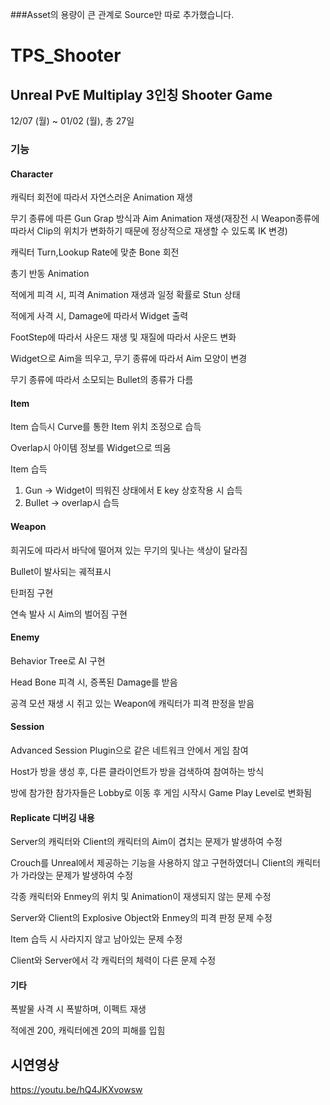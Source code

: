 ###Asset의 용량이 큰 관계로 Source만 따로 추가했습니다.

# TPS_Shooter

## Unreal PvE Multiplay 3인칭 Shooter Game

12/07 (월) ~ 01/02 (월), 총 27일

### 기능

#### Character

캐릭터 회전에 따라서 자연스러운 Animation 재생

무기 종류에 따른 Gun Grap 방식과 Aim Animation 재생(재장전 시 Weapon종류에 따라서 Clip의 위치가 변화하기 때문에 정상적으로 재생할 수 있도록 IK 변경)

캐릭터 Turn,Lookup Rate에 맞춘 Bone 회전

총기 반동 Animation

적에게 피격 시, 피격 Animation 재생과 일정 확률로 Stun 상태

적에게 사격 시, Damage에 따라서 Widget 출력

FootStep에 따라서 사운드 재생 및 재질에 따라서 사운드 변화

Widget으로 Aim을 띄우고, 무기 종류에 따라서 Aim 모양이 변경

무기 종류에 따라서 소모되는 Bullet의 종류가 다름




#### Item

Item 습득시 Curve를 통한 Item 위치 조정으로 습득

Overlap시 아이템 정보를 Widget으로 띄움

Item 습득

1. Gun -> Widget이 띄워진 상태에서 E key 상호작용 시 습득
2. Bullet -> overlap시 습득


#### Weapon

희귀도에 따라서 바닥에 떨어져 있는 무기의 및나는 색상이 달라짐

Bullet이 발사되는 궤적표시

탄퍼짐 구현

연속 발사 시 Aim의 벌어짐 구현


#### Enemy

Behavior Tree로 AI 구현

Head Bone 피격 시, 증폭된 Damage를 받음

공격 모션 재생 시 쥐고 있는 Weapon에 캐릭터가 피격 판정을 받음



#### Session

Advanced Session Plugin으로 같은 네트워크 안에서 게임 참여

Host가 방을 생성 후, 다른 클라이언트가 방을 검색하여 참여하는 방식

방에 참가한 참가자들은 Lobby로 이동 후 게임 시작시 Game Play Level로 변화됨


#### Replicate 디버깅 내용

Server의 캐릭터와 Client의 캐릭터의 Aim이 겹치는 문제가 발생하여 수정

Crouch를 Unreal에서 제공하는 기능을 사용하지 않고 구현하였더니 Client의 캐릭터가 가라앉는 문제가 발생하여 수정

각종 캐릭터와 Enmey의 위치 및 Animation이 재생되지 않는 문제 수정

Server와 Client의 Explosive Object와 Enmey의 피격 판정 문제 수정

Item 습득 시 사라지지 않고 남아있는 문제 수정

Client와 Server에서 각 캐릭터의 체력이 다른 문제 수정



#### 기타

폭발물 사격 시 폭발하며, 이펙트 재생

적에겐 200, 캐릭터에겐 20의 피해를 입힘


## 시연영상

https://youtu.be/hQ4JKXvowsw
